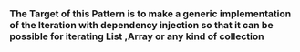 ### The Target of this Pattern is to  make a generic implementation of the Iteration with dependency injection so that it can be possible for iterating List ,Array or any kind of collection 

